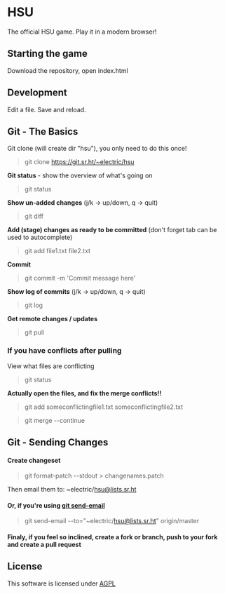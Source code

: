 # HSU

The official HSU game. Play it in a modern browser!

## Starting the game

Download the repository, open index.html

## Development

Edit a file. Save and reload.

## Git - The Basics

Git clone (will create dir "hsu"), you only need to do this once!
> git clone https://git.sr.ht/~electric/hsu

**Git status** - show the overview of what's going on 
> git status

**Show un-added changes** (j/k -> up/down, q -> quit)
> git diff

**Add (stage) changes as ready to be committed** (don't forget tab can be used to autocomplete)
> git add file1.txt file2.txt

**Commit**
> git commit -m 'Commit message here'

**Show log of commits** (j/k -> up/down, q -> quit) 
> git log

**Get remote changes / updates**
> git pull

### If you have conflicts after pulling
View what files are conflicting
> git status

**Actually open the files, and fix the merge conflicts!!**

> git add someconflictingfile1.txt someconflictingfile2.txt

> git merge --continue

## Git - Sending Changes

#### Create changeset
> git format-patch --stdout > changenames.patch

Then email them to: ~electric/hsu@lists.sr.ht

#### Or, if you're using [git send-email](https://git-send-email.io)

> git send-email --to="~electric/hsu@lists.sr.ht" origin/master

#### Finaly, if you feel so inclined, create a fork or branch, push to your fork and create a pull request


## License

This software is licensed under [AGPL](https://www.gnu.org/licenses/agpl-3.0.en.html)
